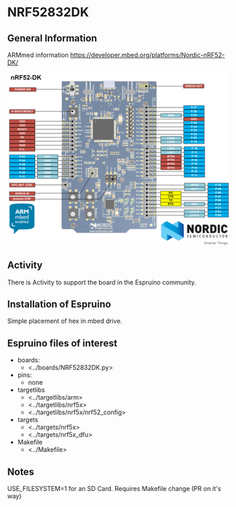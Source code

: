 
# NRF52832DK

## General Information

ARMmed information <https://developer.mbed.org/platforms/Nordic-nRF52-DK/>

![alt](../boards/img/NRF52832DK.png)

## Activity

There is Activity to support the board in the Espruino community.

## Installation of Espruino

Simple placement of hex in mbed drive.

## Espruino files of interest

* boards:
  * <../boards/NRF52832DK.py>
* pins:
  * none
* targetlibs 
  * <../targetlibs/arm>
  * <../targetlibs/nrf5x>
  * <../targetlibs/nrf5x/nrf52_config>
* targets
  * <../targets/nrf5x>
  * <../targets/nrf5x_dfu>
* Makefile
  * <../Makefile>

## Notes

USE_FILESYSTEM=1 for an SD Card. Requires Makefile change (PR on it's way)
